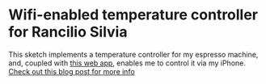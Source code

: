# Wifi-enabled temperature controller for Rancilio Silvia

This sketch implements a temperature controller for my espresso machine, and, coupled with [this web app](https://github.com/nicolaskruchten/silvia), enables me to control it via my iPhone. [Check out this blog post for more info](http://nicolas.kruchten.com/content/2011/05/rancilio-silvia-iphone-remote-control/)
